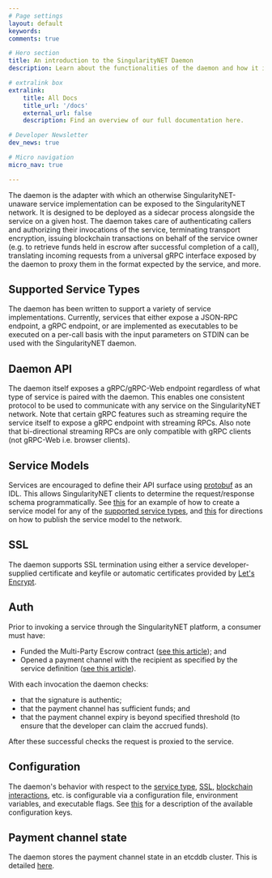 ```yaml
---
# Page settings
layout: default
keywords:
comments: true

# Hero section
title: An introduction to the SingularityNET Daemon
description: Learn about the functionalities of the daemon and how it interacts with the SingularityNET Marketplace and the Ethereum Blockchain.

# extralink box
extralink:
    title: All Docs
    title_url: '/docs'
    external_url: false
    description: Find an overview of our full documentation here.

# Developer Newsletter
dev_news: true

# Micro navigation
micro_nav: true

---
```

The daemon is the adapter with which an otherwise SingularityNET-unaware service implementation can be exposed to the SingularityNET network. It is designed to be deployed as a sidecar process alongside the service on a given host. The daemon takes care of authenticating callers and authorizing their invocations of the service, terminating transport encryption, issuing blockchain transactions on behalf of the service owner (e.g. to retrieve funds held in escrow after successful completion of a call), translating incoming requests from a universal gRPC interface exposed by the daemon to proxy them in the format expected by the service, and more.

## Supported Service Types
The daemon has been written to support a variety of service implementations. Currently, services that either expose a JSON-RPC endpoint, a gRPC endpoint, or are implemented as executables to be executed on a per-call basis with the input parameters on STDIN can be used with the SingularityNET daemon.

## Daemon API
The daemon itself exposes a gRPC/gRPC-Web endpoint regardless of what type of service is paired with the daemon. This enables one consistent protocol to be used to communicate with any service on the SingularityNET network. Note that certain gRPC features such as streaming require the service itself to expose a gRPC endpoint with streaming RPCs. Also note that bi-directional streaming RPCs are only compatible with gRPC clients (not gRPC-Web i.e. browser clients).

## Service Models
Services are encouraged to define their API surface using [protobuf](https://developers.google.com/protocol-buffers/docs/reference/proto3-spec#service_definition) as an IDL. This allows SingularityNET clients to determine the request/response schema programmatically. See [this](/docs/all/archive/alpha/Platform-How-Tos.md#create-a-service-model) for an example of how to create a service model for any of the [supported service types](#supported-service-types), and [this](/docs/all/archive/alpha/Platform-How-Tos.md#publish-service-metadata) for directions on how to publish the service model to the network.

## SSL
The daemon supports SSL termination using either a service developer-supplied certificate and keyfile or automatic certificates provided by [Let's Encrypt](https://letsencrypt.org/).

## Auth
Prior to invoking a service through the SingularityNET platform, a consumer must have:
- Funded the Multi-Party Escrow contract ([see this article](/docs/all/mpe/mpe)); and
- Opened a payment channel with the recipient as specified by the service definition ([see this article](/docs/all/mpe/payment-channel-storage)).

With each invocation the daemon checks:
- that the signature is authentic;
- that the payment channel has sufficient funds; and
- that the payment channel expiry is beyond specified threshold (to ensure that the developer can claim the accrued funds).

After these successful checks the request is proxied to the service.

## Configuration
The daemon's behavior with respect to the [service type](#supported-service-types), [SSL](#ssl), [blockchain interactions](#blockchain), etc. is configurable via a configuration file, environment variables, and executable flags. See [this](/docs/all/archive/alpha/Platform-How-Tos.md#configure-singularitynet-daemon) for a description of the available configuration keys.

## Payment channel state
The daemon stores the payment channel state in an etcddb cluster. This is detailed [here](/docs/all/mpe/payment-channel-storage). 
